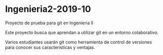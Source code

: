 # Ingenieria2-2019-10
Proyecto de prueba para git en Ingenieria II

Este proyecto busca que aprendan a utilizar git en un entorno colaborativo.

Varios estudiantes usarán git como herramienta de control de versiones para conocer sus caracteristicas y ventajas.

